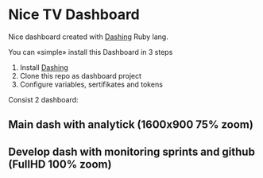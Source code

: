 # Nice TV Dashboard

Nice dashboard created with [Dashing](http://shopify.github.io/dashing) Ruby lang.

You can «simple» install this Dashboard in 3 steps
1. Install [Dashing](http://shopify.github.io/dashing)
2. Clone this repo as dashboard project
3. Configure variables, sertifikates and tokens

Consist 2 dashboard:

## Main dash with analytick (1600x900 75% zoom)

## Develop dash with monitoring sprints and github (FullHD 100% zoom)
